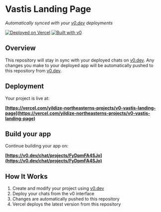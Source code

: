# Vastis Landing Page

*Automatically synced with your [v0.dev](https://v0.dev) deployments*

[![Deployed on Vercel](https://img.shields.io/badge/Deployed%20on-Vercel-black?style=for-the-badge&logo=vercel)](https://vercel.com/yildize-northeasterns-projects/v0-vastis-landing-page)
[![Built with v0](https://img.shields.io/badge/Built%20with-v0.dev-black?style=for-the-badge)](https://v0.dev/chat/projects/FyDpmFA4SJo)

## Overview

This repository will stay in sync with your deployed chats on [v0.dev](https://v0.dev).
Any changes you make to your deployed app will be automatically pushed to this repository from [v0.dev](https://v0.dev).

## Deployment

Your project is live at:

**[https://vercel.com/yildize-northeasterns-projects/v0-vastis-landing-page](https://vercel.com/yildize-northeasterns-projects/v0-vastis-landing-page)**

## Build your app

Continue building your app on:

**[https://v0.dev/chat/projects/FyDpmFA4SJo](https://v0.dev/chat/projects/FyDpmFA4SJo)**

## How It Works

1. Create and modify your project using [v0.dev](https://v0.dev)
2. Deploy your chats from the v0 interface
3. Changes are automatically pushed to this repository
4. Vercel deploys the latest version from this repository